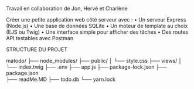 Travail en collaboration de Jon, Hervé et Charlène

Créer une petite application web côté serveur avec :
• Un serveur Express (Node.js)
• Une base de données SQLite
• Un moteur de template au choix (EJS ou Twig)
• Une interface simple pour afficher des tâches
• Des routes API testables avec Postman

STRUCTURE DU PROJET

matodo/
├── node_modules/
├── public/
│   └── style.css
├── views/
│   └── index.twig
├── .env
├── app.js
├── package-lock.json
├── package.json  
├── readMe.MD
├── todo.db
└── yarn.lock
